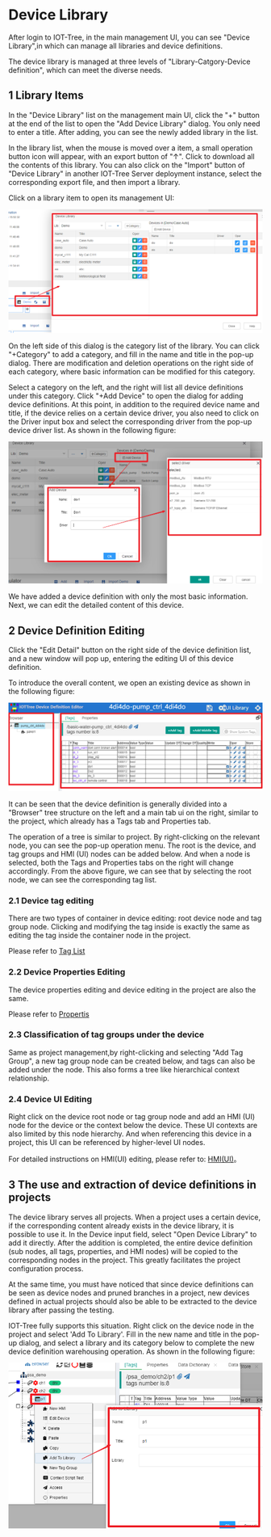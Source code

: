 Device Library
==



After login to IOT-Tree, in the main management UI, you can see "Device Library",in which can manage all libraries and
device definitions.

The device library is managed at three levels of "Library-Catgory-Device definition", which can meet the diverse needs.

## 1 Library Items

In the "Device Library" list on the management main UI, click the "+" button at the end of the list to open the "Add
Device Library" dialog. You only need to enter a title. After adding, you can see the newly added library in the list.

In the library list, when the mouse is moved over a item, a small operation button icon will appear, with an export
button of "↑". Click to download all the contents of this library. You can also click on the "Import" button of "Device
Library" in another IOT-Tree Server deployment instance, select the corresponding export file, and then import a
library.

Click on a library item to open its management UI:

<img src="../img/main/m017.png" />



On the left side of this dialog is the category list of the library. You can click "+Category" to add a category, and
fill in the name and title in the pop-up dialog. There are modification and deletion operations on the right side of
each category, where basic information can be modified for this category.

Select a category on the left, and the right will list all device definitions under this category. Click "+Add Device"
to open the dialog for adding device definitions. At this point, in addition to the required device name and title, if
the device relies on a certain device driver, you also need to click on the Driver input box and select the
corresponding driver from the pop-up device driver list. As shown in the following figure:


<img src="../img/main/m018.png" />


We have added a device definition with only the most basic information. Next, we can edit the detailed content of this
device.

## 2 Device Definition Editing

Click the "Edit Detail" button on the right side of the device definition list, and a new window will pop up, entering
the editing UI of this device definition.

To introduce the overall content, we open an existing device as shown in the following figure:


<img src="../img/main/m019.png" />



It can be seen that the device definition is generally divided into a "Browser" tree structure on the left and a main
tab ui on the right, similar to the project, which already has a Tags tab and Properties tab.

The operation of a tree is similar to project. By right-clicking on the relevant node, you can see the pop-up operation
menu. The root is the device, and tag groups and HMI (UI) nodes can be added below. And when a node is selected, both
the Tags and Properties tabs on the right will change accordingly. From the above figure, we can see that by selecting
the root node, we can see the corresponding tag list.

### 2.1 Device tag editing

There are two types of container in device editing: root device node and tag group node. Clicking and modifying the tag
inside is exactly the same as editing the tag inside the container node in the project.

Please refer to [Tag List][tag_list]

### 2.2 Device Properties Editing

The device properties editing and device editing in the project are also the same.

Please refer to [Propertis][prop]

### 2.3 Classification of tag groups under the device

Same as project management,by right-clicking and selecting "Add Tag Group", a new tag group node can be created below,
and tags can also be added under the node. This also forms a tree like hierarchical context relationship.

### 2.4 Device UI Editing

Right click on the device root node or tag group node and add an HMI (UI) node for the device or the context below the
device. These UI contexts are also limited by this node hierarchy. And when referencing this device in a project, this
UI can be referenced by higher-level UI nodes.

For detailed instructions on HMI(UI) editing, please refer to: [HMI(UI)][hmi]。

## 3 The use and extraction of device definitions in projects

The device library serves all projects. When a project uses a certain device, if the corresponding content already
exists in the device library, it is possible to use it. In the Device input field, select "Open Device Library" to add
it directly. After the addition is completed, the entire device definition (sub nodes, all tags, properties, and HMI
nodes) will be copied to the corresponding nodes in the project. This greatly facilitates the project configuration
process.

At the same time, you must have noticed that since device definitions can be seen as device nodes and pruned branches in
a project, new devices defined in actual projects should also be able to be extracted to the device library after
passing the testing.

IOT-Tree fully supports this situation. Right click on the device node in the project and select 'Add To Library'. Fill
in the new name and title in the pop-up dialog, and select a library and its category below to complete the new device
definition warehousing operation. As shown in the following figure:


<img src="../img/main/m020.png" />


[tag_list]:../main/tags.md

[prop]:../main/properties.md

[hmi]:../hmi/index.md
